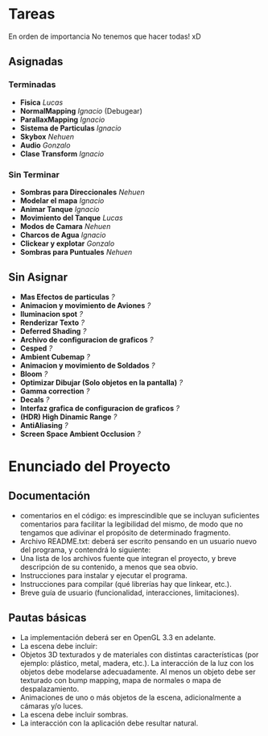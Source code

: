 # Tareas #
En orden de importancia
No tenemos que hacer todas! xD

## Asignadas ##
### Terminadas ###
* **Fisica** *Lucas*
* **NormalMapping** *Ignacio* (Debugear)
* **ParallaxMapping** *Ignacio*
* **Sistema de Particulas** *Ignacio*
* **Skybox** *Nehuen*
* **Audio** *Gonzalo*
* **Clase Transform** *Ignacio*
### Sin Terminar ###
* **Sombras para Direccionales** *Nehuen*
* **Modelar el mapa** *Ignacio*
* **Animar Tanque** *Ignacio*
* **Movimiento del Tanque** *Lucas*
* **Modos de Camara** *Nehuen*
* **Charcos de Agua** *Ignacio*
* **Clickear y explotar** *Gonzalo*
* **Sombras para Puntuales** *Nehuen*

## Sin Asignar ##
* **Mas Efectos de particulas** *?*
* **Animacion y movimiento de Aviones** *?*
* **Iluminacion spot** *?*
* **Renderizar Texto** *?*
* **Deferred Shading** *?*
* **Archivo de configuracion de graficos** *?*
* **Cesped** *?*
* **Ambient Cubemap** *?*
* **Animacion y movimiento de Soldados** *?*
* **Bloom** *?*
* **Optimizar Dibujar (Solo objetos en la pantalla)** *?*
* **Gamma correction** *?*
* **Decals** *?*
* **Interfaz grafica de configuracion de graficos** *?*
* **(HDR) High Dinamic Range** *?*
* **AntiAliasing** *?*
* **Screen Space Ambient Occlusion** *?*

# Enunciado del Proyecto #

## Documentación ##
- comentarios en el código: es imprescindible que se incluyan suficientes comentarios para facilitar la legibilidad del mismo, de modo que no tengamos que adivinar el propósito de determinado fragmento.
- Archivo README.txt: deberá ser escrito pensando en un usuario nuevo del programa, y contendrá lo siguiente:
- Una lista de los archivos fuente que integran el proyecto, y breve descripción de su contenido, a menos que sea obvio.
- Instrucciones para instalar y ejecutar el programa.
- Instrucciones para compilar (qué librerías hay que linkear, etc.).
- Breve guía de usuario (funcionalidad, interacciones, limitaciones).

## Pautas básicas ##
- La implementación deberá ser en OpenGL 3.3 en adelante.
- La escena debe incluir:
- Objetos 3D texturados y de materiales con distintas características (por ejemplo: plástico, metal, madera, etc.). La interacción de la luz con los objetos debe modelarse adecuadamente. Al menos un objeto debe ser texturado con bump mapping, mapa de normales o mapa de despalazamiento.
- Animaciones de uno o más objetos de la escena, adicionalmente a cámaras y/o luces.
- La escena debe incluir sombras.
- La interacción con la aplicación debe resultar natural.